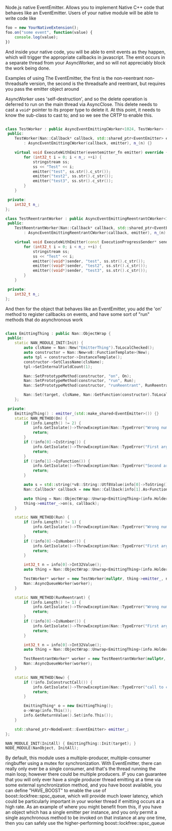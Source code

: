 Node.js native EventEmitter. Allows you to implement Native C++ code that
behaves like an EventEmitter. Users of your native module will be able to write
code like 

```javascript
foo = new YourNativeExtension();
foo.on("some event", function(value) {
	console.log(value);
})
```

And inside your native code, you will be able to emit events as they happen,
which will trigger the appropriate callbacks in javascript. The emit occurs in
a separate thread from your AsyncWorker, and so will not appreciably block the
work being done.

Examples of using The EventEmitter, the first is the non-reentrant
non-threadsafe version, the second is the threadsafe and reentrant, but
requires you pass the emitter object around

AsyncWorker uses 'self-destruction', and so the delete operation is deferred
to run on the main thread via AsyncClose. This delete needs to cast a `void*`
pointer to its proper type to delete it. At this point, it needs to know the
sub-class to cast to; and so we see the CRTP to enable this.

```c++

class TestWorker : public AsyncEventEmittingCWorker<1024, TestWorker> {
 public:
    TestWorker(Nan::Callback* callback, std::shared_ptr<EventEmitter> emitter, size_t n)
        : AsyncEventEmittingCWorker(callback, emitter), n_(n) {}

    virtual void ExecuteWithEmitter(eventemitter_fn emitter) override {
        for (int32_t i = 0; i < n_; ++i) {
            stringstream ss;
            ss << "Test" << i;
            emitter("test", ss.str().c_str());
            emitter("test2", ss.str().c_str());
            emitter("test3", ss.str().c_str());
        }
    }

 private:
    int32_t n_;
};

class TestReentrantWorker : public AsyncEventEmittingReentrantCWorker<1024, TestReentrantWorker> {
 public:
    TestReentrantWorker(Nan::Callback* callback, std::shared_ptr<EventEmitter> emitter, size_t n)
        : AsyncEventEmittingReentrantCWorker(callback, emitter), n_(n) {}

    virtual void ExecuteWithEmitter(const ExecutionProgressSender* sender, eventemitter_fn_r emitter) override {
        for (int32_t i = 0; i < n_; ++i) {
            stringstream ss;
            ss << "Test" << i;
            emitter((void*)sender, "test", ss.str().c_str());
            emitter((void*)sender, "test2", ss.str().c_str());
            emitter((void*)sender, "test3", ss.str().c_str());
        }
    }

 private:
    int32_t n_;
};
```

And then for the object that behaves like an EventEmitter, you add the 'on'
method to register callbacks on events, and have some sort of "run" methods
that do asynchronous work

```c++

class EmittingThing : public Nan::ObjectWrap {
 public:
    static NAN_MODULE_INIT(Init) {
        auto clsName = Nan::New("EmitterThing").ToLocalChecked();
        auto constructor = Nan::New<v8::FunctionTemplate>(New);
        auto tpl = constructor->InstanceTemplate();
        constructor->SetClassName(clsName);
        tpl->SetInternalFieldCount(1);

        Nan::SetPrototypeMethod(constructor, "on", On);
        Nan::SetPrototypeMethod(constructor, "run", Run);
        Nan::SetPrototypeMethod(constructor, "runReentrant", RunReentrant);

        Nan::Set(target, clsName, Nan::GetFunction(constructor).ToLocalChecked());
    };

 private:
    EmittingThing() : emitter_(std::make_shared<EventEmitter>()) {}
    static NAN_METHOD(On) {
        if (info.Length() != 2) {
            info.GetIsolate()->ThrowException(Nan::TypeError("Wrong number of arguments"));
            return;
        }
        if (!info[0]->IsString()) {
            info.GetIsolate()->ThrowException(Nan::TypeError("First argument must be string"));
            return;
        }
        if (!info[1]->IsFunction()) {
            info.GetIsolate()->ThrowException(Nan::TypeError("Second argument must be function"));
            return;
        }

        auto s = std::string(*v8::String::Utf8Value(info[0]->ToString()));
        Nan::Callback* callback = new Nan::Callback(info[1].As<Function>());

        auto thing = Nan::ObjectWrap::Unwrap<EmittingThing>(info.Holder());
        thing->emitter_->on(s, callback);
    }

    static NAN_METHOD(Run) {
        if (info.Length() != 1) {
            info.GetIsolate()->ThrowException(Nan::TypeError("Wrong number of arguments"));
            return;
        }
        if (!info[0]->IsNumber()) {
            info.GetIsolate()->ThrowException(Nan::TypeError("First argument must be number"));
            return;
        }

        int32_t n = info[0]->Int32Value();
        auto thing = Nan::ObjectWrap::Unwrap<EmittingThing>(info.Holder());

        TestWorker* worker = new TestWorker(nullptr, thing->emitter_, n);
        Nan::AsyncQueueWorker(worker);
    }

    static NAN_METHOD(RunReentrant) {
        if (info.Length() != 1) {
            info.GetIsolate()->ThrowException(Nan::TypeError("Wrong number of arguments"));
            return;
        }
        if (!info[0]->IsNumber()) {
            info.GetIsolate()->ThrowException(Nan::TypeError("First argument must be number"));
            return;
        }

        int32_t n = info[0]->Int32Value();
        auto thing = Nan::ObjectWrap::Unwrap<EmittingThing>(info.Holder());

        TestReentrantWorker* worker = new TestReentrantWorker(nullptr, thing->emitter_, n);
        Nan::AsyncQueueWorker(worker);
    }

    static NAN_METHOD(New) {
        if (!info.IsConstructCall()) {
            info.GetIsolate()->ThrowException(Nan::TypeError("call to constructor without keyword new"));
            return;
        }

        EmittingThing* o = new EmittingThing();
        o->Wrap(info.This());
        info.GetReturnValue().Set(info.This());
    }

    std::shared_ptr<NodeEvent::EventEmitter> emitter_;
};

NAN_MODULE_INIT(InitAll) { EmittingThing::Init(target); }
NODE_MODULE(NanObject, InitAll);

```

By default, this module uses a multiple-producer, multiple-consumer ringbuffer
using a mutex for synchronization. With EventEmitter, there can really only
ever be a single consumer, and that's the thread running the main loop; however
there could be multiple producers. *IF* you can guarantee that you will only
ever have a single producer thread emitting at a time via some external
synchronization method, and you have boost available, you can define
"HAVE_BOOST" to enable the use of boost::lockfree::spsc_queue, which will
provide much lower latency, which could be particularly important in your
worker thread if emitting occurs at a high rate. As an example of where you
might benefit from this, if you have an object which has a single emitter per
instance, and you only permit a single asynchronous method to be invoked on
that instance at any one time, then you can safely use the higher-performing
boost::lockfree::spsc_queue 

